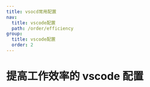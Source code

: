 ```yaml
---
title: vsocd常用配置
nav:
  title: vscode配置
  path: /order/efficiency
group:
  title: vscode配置
  order: 2
---
```


# 提高工作效率的 vscode 配置


